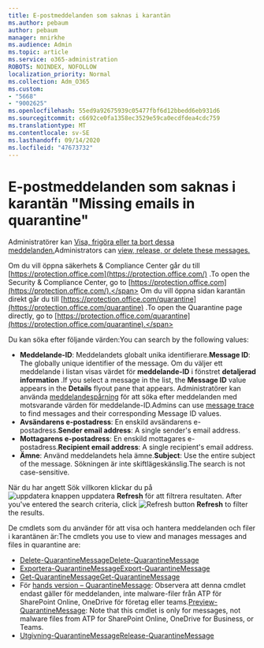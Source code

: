 ```yaml
---
title: E-postmeddelanden som saknas i karantän
ms.author: pebaum
author: pebaum
manager: mnirkhe
ms.audience: Admin
ms.topic: article
ms.service: o365-administration
ROBOTS: NOINDEX, NOFOLLOW
localization_priority: Normal
ms.collection: Adm_O365
ms.custom:
- "5668"
- "9002625"
ms.openlocfilehash: 55ed9a92675939c05477fbf6d12bbedd6eb931d6
ms.sourcegitcommit: c6692ce0fa1358ec3529e59ca0ecdfdea4cdc759
ms.translationtype: MT
ms.contentlocale: sv-SE
ms.lasthandoff: 09/14/2020
ms.locfileid: "47673732"
---
```

# <a name="missing-emails-in-quarantine"></a><span data-ttu-id="b12b3-102">E-postmeddelanden som saknas i karantän "</span><span class="sxs-lookup"><span data-stu-id="b12b3-102">Missing emails in quarantine"</span></span>

<span data-ttu-id="b12b3-103">Administratörer kan [Visa, frigöra eller ta bort dessa meddelanden.](https://docs.microsoft.com/microsoft-365/security/office-365-security/manage-quarantined-messages-and-files?view=o365-worldwide)</span><span class="sxs-lookup"><span data-stu-id="b12b3-103">Administrators can [view, release, or delete these messages.](https://docs.microsoft.com/microsoft-365/security/office-365-security/manage-quarantined-messages-and-files?view=o365-worldwide)</span></span>

<span data-ttu-id="b12b3-104">Om du vill öppna säkerhets & Compliance Center går du till [https://protection.office.com](https://protection.office.com/) .</span><span class="sxs-lookup"><span data-stu-id="b12b3-104">To open the Security & Compliance Center, go to [https://protection.office.com](https://protection.office.com/).</span></span> <span data-ttu-id="b12b3-105">Om du vill öppna sidan karantän direkt går du till [https://protection.office.com/quarantine](https://protection.office.com/quarantine) .</span><span class="sxs-lookup"><span data-stu-id="b12b3-105">To open the Quarantine page directly, go to [https://protection.office.com/quarantine](https://protection.office.com/quarantine).</span></span>  

<span data-ttu-id="b12b3-106">Du kan söka efter följande värden:</span><span class="sxs-lookup"><span data-stu-id="b12b3-106">You can search by the following values:</span></span>  

- <span data-ttu-id="b12b3-107">**Meddelande-ID**: Meddelandets globalt unika identifierare.</span><span class="sxs-lookup"><span data-stu-id="b12b3-107">**Message ID**: The globally unique identifier of the message.</span></span> <span data-ttu-id="b12b3-108">Om du väljer ett meddelande i listan visas värdet för  **meddelande-ID**  i fönstret  **detaljerad information**  .</span><span class="sxs-lookup"><span data-stu-id="b12b3-108">If you select a message in the list, the  **Message ID**  value appears in the  **Details**  flyout pane that appears.</span></span> <span data-ttu-id="b12b3-109">Administratörer kan använda [meddelandespårning](https://docs.microsoft.com/microsoft-365/security/office-365-security/message-trace-scc?view=o365-worldwide) för att söka efter meddelanden med motsvarande värden för meddelande-ID.</span><span class="sxs-lookup"><span data-stu-id="b12b3-109">Admins can use [message trace](https://docs.microsoft.com/microsoft-365/security/office-365-security/message-trace-scc?view=o365-worldwide) to find messages and their corresponding Message ID values.</span></span>
- <span data-ttu-id="b12b3-110">**Avsändarens e-postadress**: En enskild avsändarens e-postadress.</span><span class="sxs-lookup"><span data-stu-id="b12b3-110">**Sender email address**: A single sender's email address.</span></span>
- <span data-ttu-id="b12b3-111">**Mottagarens e-postadress**: En enskild mottagares e-postadress.</span><span class="sxs-lookup"><span data-stu-id="b12b3-111">**Recipient email address**: A single recipient's email address.</span></span>
- <span data-ttu-id="b12b3-112">**Ämne**: Använd meddelandets hela ämne.</span><span class="sxs-lookup"><span data-stu-id="b12b3-112">**Subject**: Use the entire subject of the message.</span></span> <span data-ttu-id="b12b3-113">Sökningen är inte skiftlägeskänslig.</span><span class="sxs-lookup"><span data-stu-id="b12b3-113">The search is not case-sensitive.</span></span>

<span data-ttu-id="b12b3-114">När du har angett Sök villkoren klickar du på ![ uppdatera knappen uppdatera ](https://docs.microsoft.com/microsoft-365/media/scc-quarantine-refresh.png?view=o365-worldwide) **Refresh** för att filtrera resultaten.  </span><span class="sxs-lookup"><span data-stu-id="b12b3-114">After you've entered the search criteria, click  ![Refresh button](https://docs.microsoft.com/microsoft-365/media/scc-quarantine-refresh.png?view=o365-worldwide)  **Refresh**  to filter the results.</span></span>

<span data-ttu-id="b12b3-115">De cmdlets som du använder för att visa och hantera meddelanden och filer i karantänen är:</span><span class="sxs-lookup"><span data-stu-id="b12b3-115">The cmdlets you use to view and manages messages and files in quarantine are:</span></span>
- [<span data-ttu-id="b12b3-116">Delete-QuarantineMessage</span><span class="sxs-lookup"><span data-stu-id="b12b3-116">Delete-QuarantineMessage</span></span>](https://docs.microsoft.com/powershell/module/exchange/delete-quarantinemessage)
- [<span data-ttu-id="b12b3-117">Exportera-QuarantineMessage</span><span class="sxs-lookup"><span data-stu-id="b12b3-117">Export-QuarantineMessage</span></span>](https://docs.microsoft.com/powershell/module/exchange/export-quarantinemessage)
- [<span data-ttu-id="b12b3-118">Get-QuarantineMessage</span><span class="sxs-lookup"><span data-stu-id="b12b3-118">Get-QuarantineMessage</span></span>](https://docs.microsoft.com/powershell/module/exchange/get-quarantinemessage)
- <span data-ttu-id="b12b3-119">För [hands version – QuarantineMessage](https://docs.microsoft.com/powershell/module/exchange/preview-quarantinemessage): Observera att denna cmdlet endast gäller för meddelanden, inte malware-filer från ATP för SharePoint Online, OneDrive för företag eller teams.</span><span class="sxs-lookup"><span data-stu-id="b12b3-119">[Preview-QuarantineMessage](https://docs.microsoft.com/powershell/module/exchange/preview-quarantinemessage): Note that this cmdlet is only for messages, not malware files from ATP for SharePoint Online, OneDrive for Business, or Teams.</span></span>
- [<span data-ttu-id="b12b3-120">Utgivning-QuarantineMessage</span><span class="sxs-lookup"><span data-stu-id="b12b3-120">Release-QuarantineMessage</span></span>](https://docs.microsoft.com/powershell/module/exchange/release-quarantinemessage)